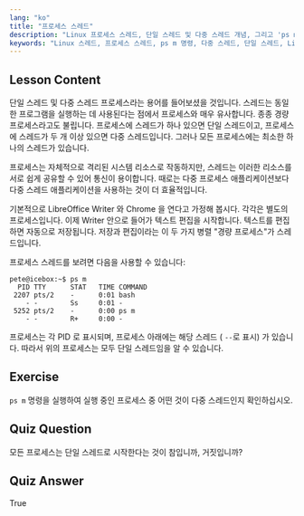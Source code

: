 ```yaml
---
lang: "ko"
title: "프로세스 스레드"
description: "Linux 프로세스 스레드, 단일 스레드 및 다중 스레드 개념, 그리고 'ps m'을 사용하여 이를 보는 방법을 배웁니다. 경량 프로세스를 효율적으로 이해하세요!"
keywords: "Linux 스레드, 프로세스 스레드, ps m 명령, 다중 스레드, 단일 스레드, Linux 프로세스, Linux 초보자, Linux 튜토리얼"
---
```


## Lesson Content

단일 스레드 및 다중 스레드 프로세스라는 용어를 들어보셨을 것입니다. 스레드는 동일한 프로그램을 실행하는 데 사용된다는 점에서 프로세스와 매우 유사합니다. 종종 경량 프로세스라고도 불립니다. 프로세스에 스레드가 하나 있으면 단일 스레드이고, 프로세스에 스레드가 두 개 이상 있으면 다중 스레드입니다. 그러나 모든 프로세스에는 최소한 하나의 스레드가 있습니다.

프로세스는 자체적으로 격리된 시스템 리소스로 작동하지만, 스레드는 이러한 리소스를 서로 쉽게 공유할 수 있어 통신이 용이합니다. 때로는 다중 프로세스 애플리케이션보다 다중 스레드 애플리케이션을 사용하는 것이 더 효율적입니다.

기본적으로 LibreOffice Writer 와 Chrome 을 연다고 가정해 봅시다. 각각은 별도의 프로세스입니다. 이제 Writer 안으로 들어가 텍스트 편집을 시작합니다. 텍스트를 편집하면 자동으로 저장됩니다. 저장과 편집이라는 이 두 가지 병렬 "경량 프로세스"가 스레드입니다.

프로세스 스레드를 보려면 다음을 사용할 수 있습니다:

```plaintext
pete@icebox:~$ ps m
  PID TTY      STAT   TIME COMMAND
 2207 pts/2    -      0:01 bash
    - -        Ss     0:01 -
 5252 pts/2    -      0:00 ps m
    - -        R+     0:00 -
```

프로세스는 각 PID 로 표시되며, 프로세스 아래에는 해당 스레드 ( `--`로 표시) 가 있습니다. 따라서 위의 프로세스는 모두 단일 스레드임을 알 수 있습니다.

## Exercise

`ps m` 명령을 실행하여 실행 중인 프로세스 중 어떤 것이 다중 스레드인지 확인하십시오.

## Quiz Question

모든 프로세스는 단일 스레드로 시작한다는 것이 참입니까, 거짓입니까?

## Quiz Answer

True

